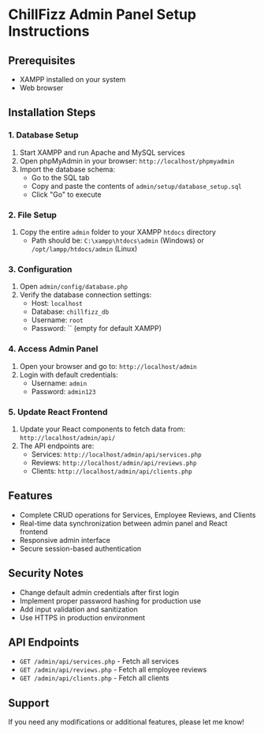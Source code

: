 
# ChillFizz Admin Panel Setup Instructions

## Prerequisites
- XAMPP installed on your system
- Web browser

## Installation Steps

### 1. Database Setup
1. Start XAMPP and run Apache and MySQL services
2. Open phpMyAdmin in your browser: `http://localhost/phpmyadmin`
3. Import the database schema:
   - Go to the SQL tab
   - Copy and paste the contents of `admin/setup/database_setup.sql`
   - Click "Go" to execute

### 2. File Setup
1. Copy the entire `admin` folder to your XAMPP `htdocs` directory
   - Path should be: `C:\xampp\htdocs\admin` (Windows) or `/opt/lampp/htdocs/admin` (Linux)

### 3. Configuration
1. Open `admin/config/database.php`
2. Verify the database connection settings:
   - Host: `localhost`
   - Database: `chillfizz_db`
   - Username: `root`
   - Password: `` (empty for default XAMPP)

### 4. Access Admin Panel
1. Open your browser and go to: `http://localhost/admin`
2. Login with default credentials:
   - Username: `admin`
   - Password: `admin123`

### 5. Update React Frontend
1. Update your React components to fetch data from: `http://localhost/admin/api/`
2. The API endpoints are:
   - Services: `http://localhost/admin/api/services.php`
   - Reviews: `http://localhost/admin/api/reviews.php`
   - Clients: `http://localhost/admin/api/clients.php`

## Features
- Complete CRUD operations for Services, Employee Reviews, and Clients
- Real-time data synchronization between admin panel and React frontend
- Responsive admin interface
- Secure session-based authentication

## Security Notes
- Change default admin credentials after first login
- Implement proper password hashing for production use
- Add input validation and sanitization
- Use HTTPS in production environment

## API Endpoints
- `GET /admin/api/services.php` - Fetch all services
- `GET /admin/api/reviews.php` - Fetch all employee reviews  
- `GET /admin/api/clients.php` - Fetch all clients

## Support
If you need any modifications or additional features, please let me know!
